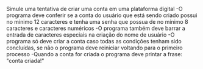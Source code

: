 Simule uma tentativa de criar uma conta em uma plataforma digital
-O programa deve conferir se a conta do usuário que está sendo criado possui no mínimo 12 caracteres e tenha uma senha que possua de no mínimo 8 caracteres e caracteres numéricos 
-O programa também deve barrar a entrada de caracteres especiais na criação do nome de usuário
-O programa só deve criar a conta caso todas as condições tenham sido concluídas, se não o programa deve reiniciar voltando para o primeiro processo
-Quando a conta for criada o programa deve printar a frase: "conta criada!"